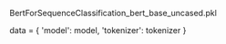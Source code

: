 BertForSequenceClassification_bert_base_uncased.pkl

data = {
    'model': model,
    'tokenizer': tokenizer
}
